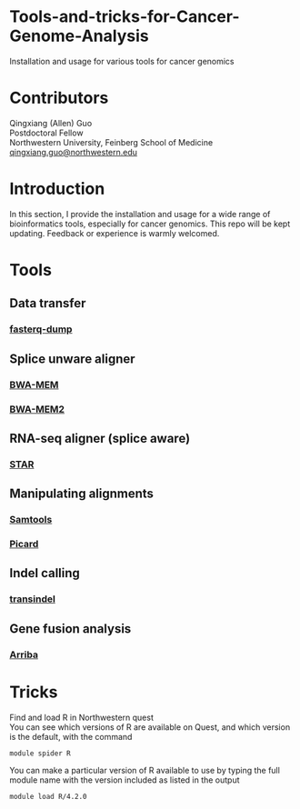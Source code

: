 # Tools-and-tricks-for-Cancer-Genome-Analysis
Installation and usage for various tools for cancer genomics

# Contributors
Qingxiang (Allen) Guo  
Postdoctoral Fellow  
Northwestern University, Feinberg School of Medicine
qingxiang.guo@northwestern.edu

# Introduction
In this section, I provide the installation and usage for a wide range of bioinformatics tools, especially for cancer genomics. This repo will be kept updating. Feedback or experience is warmly welcomed.

# Tools
## Data transfer
### [fasterq-dump](/contents/fasterq.md)

## Splice unware aligner
### [BWA-MEM](/contents/bwa.md)
### [BWA-MEM2](/contents/bwa2.md)

## RNA-seq aligner (splice aware)
### [STAR](/contents/STAR.md)

##  Manipulating alignments
### [Samtools](/contents/samtools.md)
### [Picard](/contents/picard.md)

## Indel calling
### [transindel](/contents/transindel.md)

## Gene fusion analysis
### [Arriba](/contents/arriba.md)

# Tricks
Find and load R in Northwestern quest  
You can see which versions of R are available on Quest, and which version is the default, with the command  
```
module spider R
```

You can make a particular version of R available to use by typing the full module name with the version included as listed in the output  
```
module load R/4.2.0
```
